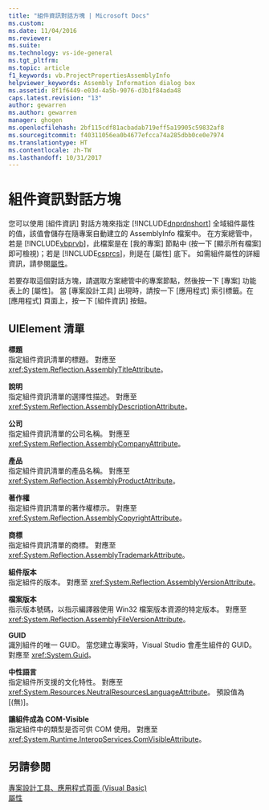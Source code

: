 ```yaml
---
title: "組件資訊對話方塊 | Microsoft Docs"
ms.custom: 
ms.date: 11/04/2016
ms.reviewer: 
ms.suite: 
ms.technology: vs-ide-general
ms.tgt_pltfrm: 
ms.topic: article
f1_keywords: vb.ProjectPropertiesAssemblyInfo
helpviewer_keywords: Assembly Information dialog box
ms.assetid: 8f1f6449-e03d-4a5b-9076-d3b1f84ada48
caps.latest.revision: "13"
author: gewarren
ms.author: gewarren
manager: ghogen
ms.openlocfilehash: 2bf115cdf81acbadab719eff5a19905c59832af8
ms.sourcegitcommit: f40311056ea0b4677efcca74a285dbb0ce0e7974
ms.translationtype: HT
ms.contentlocale: zh-TW
ms.lasthandoff: 10/31/2017
---
```

# <a name="assembly-information-dialog-box"></a>組件資訊對話方塊
您可以使用 [組件資訊] 對話方塊來指定 [!INCLUDE[dnprdnshort](../../code-quality/includes/dnprdnshort_md.md)] 全域組件屬性的值，該值會儲存在隨專案自動建立的 AssemblyInfo 檔案中。 在方案總管中，若是 [!INCLUDE[vbprvb](../../code-quality/includes/vbprvb_md.md)]，此檔案是在 [我的專案] 節點中 (按一下 [顯示所有檔案] 即可檢視)；若是 [!INCLUDE[csprcs](../../data-tools/includes/csprcs_md.md)]，則是在 [屬性] 底下。 如需組件屬性的詳細資訊，請參閱[屬性](http://msdn.microsoft.com/Library/ae334cee-d96c-4243-a5e3-06dd7fcaf205)。  
  
 若要存取這個對話方塊，請選取方案總管中的專案節點，然後按一下 [專案] 功能表上的 [屬性]。 當 [專案設計工具] 出現時，請按一下 [應用程式] 索引標籤。在 [應用程式] 頁面上，按一下 [組件資訊] 按鈕。  
  
## <a name="uielement-list"></a>UIElement 清單  
 **標題**  
 指定組件資訊清單的標題。 對應至 <xref:System.Reflection.AssemblyTitleAttribute>。  
  
 **說明**  
 指定組件資訊清單的選擇性描述。 對應至 <xref:System.Reflection.AssemblyDescriptionAttribute>。  
  
 **公司**  
 指定組件資訊清單的公司名稱。 對應至 <xref:System.Reflection.AssemblyCompanyAttribute>。  
  
 **產品**  
 指定組件資訊清單的產品名稱。 對應至 <xref:System.Reflection.AssemblyProductAttribute>。  
  
 **著作權**  
 指定組件資訊清單的著作權標示。 對應至 <xref:System.Reflection.AssemblyCopyrightAttribute>。  
  
 **商標**  
 指定組件資訊清單的商標。 對應至 <xref:System.Reflection.AssemblyTrademarkAttribute>。  
  
 **組件版本**  
 指定組件的版本。 對應至 <xref:System.Reflection.AssemblyVersionAttribute>。  
  
 **檔案版本**  
 指示版本號碼，以指示編譯器使用 Win32 檔案版本資源的特定版本。 對應至 <xref:System.Reflection.AssemblyFileVersionAttribute>。  
  
 **GUID**  
 識別組件的唯一 GUID。 當您建立專案時，Visual Studio 會產生組件的 GUID。 對應至 <xref:System.Guid>。  
  
 **中性語言**  
 指定組件所支援的文化特性。 對應至 <xref:System.Resources.NeutralResourcesLanguageAttribute>。 預設值為 [(無)]。  
  
 **讓組件成為 COM-Visible**  
 指定組件中的類型是否可供 COM 使用。 對應至 <xref:System.Runtime.InteropServices.ComVisibleAttribute>。  
  
## <a name="see-also"></a>另請參閱  
 [專案設計工具、應用程式頁面 (Visual Basic)](../../ide/reference/application-page-project-designer-visual-basic.md)   
 [屬性](http://msdn.microsoft.com/Library/ae334cee-d96c-4243-a5e3-06dd7fcaf205)